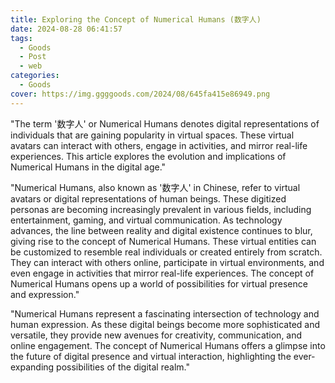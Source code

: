 ```yaml
---
title: Exploring the Concept of Numerical Humans (数字人)
date: 2024-08-28 06:41:57
tags:
  - Goods
  - Post
  - web
categories:
  - Goods
cover: https://img.ggggoods.com/2024/08/645fa415e86949.png
---
```


"The term '数字人' or Numerical Humans denotes digital representations of individuals that are gaining popularity in virtual spaces. These virtual avatars can interact with others, engage in activities, and mirror real-life experiences. This article explores the evolution and implications of Numerical Humans in the digital age."

"Numerical Humans, also known as '数字人' in Chinese, refer to virtual avatars or digital representations of human beings. These digitized personas are becoming increasingly prevalent in various fields, including entertainment, gaming, and virtual communication. As technology advances, the line between reality and digital existence continues to blur, giving rise to the concept of Numerical Humans. These virtual entities can be customized to resemble real individuals or created entirely from scratch. They can interact with others online, participate in virtual environments, and even engage in activities that mirror real-life experiences. The concept of Numerical Humans opens up a world of possibilities for virtual presence and expression."

"Numerical Humans represent a fascinating intersection of technology and human expression. As these digital beings become more sophisticated and versatile, they provide new avenues for creativity, communication, and online engagement. The concept of Numerical Humans offers a glimpse into the future of digital presence and virtual interaction, highlighting the ever-expanding possibilities of the digital realm."
